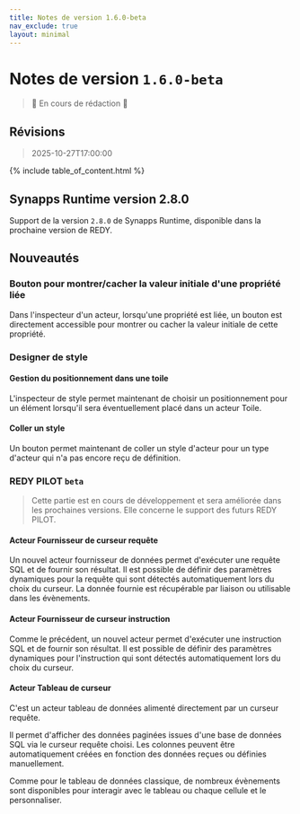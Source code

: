 ```yaml
---
title: Notes de version 1.6.0-beta
nav_exclude: true
layout: minimal
---
```


# Notes de version `1.6.0-beta`

> 🚧 En cours de rédaction 🚧

## Révisions

> 2025-10-27T17:00:00

{% include table_of_content.html %}

## Synapps Runtime version 2.8.0

Support de la version `2.8.0` de Synapps Runtime, disponible dans la prochaine version de REDY.

## Nouveautés

### Bouton pour montrer/cacher la valeur initiale d'une propriété liée

Dans l'inspecteur d'un acteur, lorsqu'une propriété est liée, un bouton est directement accessible pour montrer ou cacher la valeur initiale de cette propriété.


### Designer de style

#### Gestion du positionnement dans une toile

L'inspecteur de style permet maintenant de choisir un positionnement pour un élément lorsqu'il sera éventuellement placé dans un acteur Toile.

#### Coller un style

Un bouton permet maintenant de coller un style d'acteur pour un type d'acteur qui n'a pas encore reçu de définition.

### REDY PILOT <code>beta</code>

> Cette partie est en cours de développement et sera améliorée dans les prochaines versions. Elle concerne le support des futurs REDY PILOT.

#### Acteur Fournisseur de curseur requête

Un nouvel acteur fournisseur de données permet d'exécuter une requête SQL et de fournir son résultat. Il est possible de définir des paramètres dynamiques pour la requête qui sont détectés automatiquement lors du choix du curseur.
La donnée fournie est récupérable par liaison ou utilisable dans les évènements.

#### Acteur Fournisseur de curseur instruction

Comme le précédent, un nouvel acteur permet d'exécuter une instruction SQL et de fournir son résultat. Il est possible de définir des paramètres dynamiques pour l'instruction qui sont détectés automatiquement lors du choix du curseur.

#### Acteur Tableau de curseur

C'est un acteur tableau de données alimenté directement par un curseur requête.

Il permet d'afficher des données paginées issues d'une base de données SQL via le curseur requête choisi. Les colonnes peuvent être automatiquement créées en fonction des données reçues ou définies manuellement.

Comme pour le tableau de données classique, de nombreux évènements sont disponibles pour interagir avec le tableau ou chaque cellule et le personnaliser.
